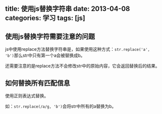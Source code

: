 ﻿title: 使用js替换字符串
date: 2013-04-08
categories: 学习
tags: [js]
---


## 使用js替换字符需要注意的问题

js中使用replace方法替换字符串是，如果使用这种方式：`str.replace('a', 'b')`那么str中只有第一个a会被替换成b。

还需要注意的是replace方法不会修改str中的原始内容，它会返回替换后的结果。
<!-- more -->

## 如何替换所有匹配信息

使用正则表达式替换。

如：`str.replace(/a/g, 'b')`会将str中所有的a替换为b。
